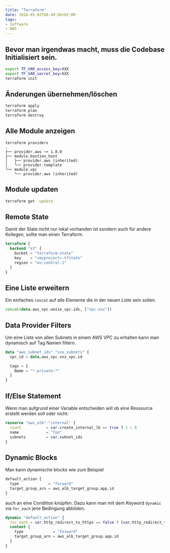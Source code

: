 ```yaml
---
title: "Terraform"
date: 2018-05-02T08:49:56+02:00
tags:
- Software
- AWS
---
```


## Bevor man irgendwas macht, muss die Codebase Initialisiert sein.

``` bash
export TF_VAR_access_key=XXX
export TF_VAR_secret_key=XXX
terraform init
```

## Änderungen übernehmen/löschen

``` bash
terraform apply
terraform plan
terraform destroy
```

## Alle Module anzeigen

```
terraform providers
.
├── provider.aws ~> 1.8.0
├── module.bastion_host
│   ├── provider.aws (inherited)
│   └── provider.template
└── module.vpc
    └── provider.aws (inherited)
```

## Module updaten

``` bash
terraform get -update
```

## Remote State

Damit der State nicht nur lokal vorhanden ist sondern auch für andere
Kollegen, sollte man einen Terraform.

``` terraform
terraform {
  backend "s3" {
    bucket = "terraform-state"
    key    = "<myproject>.tfstate"
    region = "eu-central-1"
  }
}
```

## Eine Liste erweitern

Ein einfaches `concat` auf alle Elemente die in der neuen Liste sein sollen.

``` terraform
concat(data.aws_vpc.oozie_vpc.ids, ["vpc-xxx"])
```

## Data Provider Filters

Um eine Liste von allen Subnets in einem AWS VPC zu erhalten kann man
dynamisch auf Tag Namen filtern.

``` terraform
data "aws_subnet_ids" "xxx_subnets" {
  vpc_id = data.aws_vpc.xxx_vpc.id

  tags = {
    Name = "*-private-*"
  }
}
```

## If/Else Statement

Wenn man aufgrund einer Variable entscheiden will ob eine Ressource erstellt
werden soll oder nicht:

``` terraform
resource "aws_alb" "internal" {
  count           = var.create_internal_lb == true ? 1 : 0
  name            = "foo"
  subnets         = var.subnet_ids
}
```

## Dynamic Blocks

Man kann dynamische blocks wie zum Beispiel

``` terraform
default_action {
  type             = "forward"
  target_group_arn = aws_alb_target_group.app.id
}
```

auch an eine Condition knüpfen. Dazu kann man mit dem Keyword `dynamic`
via `for_each` jene Bedingung abbilden.

``` terraform
dynamic "default_action" {
  for_each = var.http_redirect_to_https == false ? [var.http_redirect_to_https] : []
  content {
    type             = "forward"
    target_group_arn = aws_alb_target_group.app.id
  }
}
```
